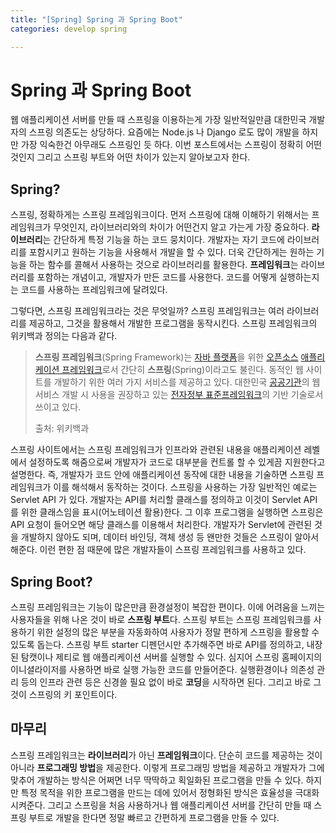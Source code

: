 ```yaml
---
title: "[Spring] Spring 과 Spring Boot"
categories: develop spring

---
```


# Spring 과 Spring Boot

웹 애플리케이션 서버를 만들 때 스프링을 이용하는게 가장 일반적일만큼 대한민국 개발자의 스프링 의존도는 상당하다. 요즘에는 Node.js 나 Django 로도 많이 개발을 하지만 가장 익숙한건 아무래도 스프링인 듯 하다. 이번 포스트에서는 스프링이 정확히 어떤 것인지 그리고 스프링 부트와 어떤 차이가 있는지 알아보고자 한다.

## Spring?

스프링, 정확하게는 스프링 프레임워크이다. 먼저 스프링에 대해 이해하기 위해서는 프레임워크가 무엇인지, 라이브러리와의 차이가 어떤건지 알고 가는게 가장 중요하다. **라이브러리**는 간단하게 특정 기능을 하는 코드 뭉치이다. 개발자는 자기 코드에 라이브러리를 포함시키고 원하는 기능을 사용해서 개발을 할 수 있다. 더욱 간단하게는 원하는 기능을 하는 함수를 콜해서 사용하는 것으로 라이브러리를 활용한다. **프레임워크**는 라이브러리를 포함하는 개념이고, 개발자가 만든 코드를 사용한다. 코드를 어떻게 실행하는지는 코드를 사용하는 프레임워크에 달려있다.

그렇다면, 스프링 프레임워크라는 것은 무엇일까? 스프링 프레임워크는 여러 라이브러리를 제공하고, 그것을 활용해서 개발한 프로그램을 동작시킨다. 스프링 프레임워크의 위키백과 정의는 다음과 같다.

> **스프링 프레임워크**(Spring Framework)는 [자바 플랫폼](https://ko.wikipedia.org/wiki/%EC%9E%90%EB%B0%94_(%EC%86%8C%ED%94%84%ED%8A%B8%EC%9B%A8%EC%96%B4_%ED%94%8C%EB%9E%AB%ED%8F%BC))을 위한 [오픈소스](https://ko.wikipedia.org/wiki/%EC%98%A4%ED%94%88%EC%86%8C%EC%8A%A4) [애플리케이션 프레임워크](https://ko.wikipedia.org/wiki/%EC%95%A0%ED%94%8C%EB%A6%AC%EC%BC%80%EC%9D%B4%EC%85%98_%ED%94%84%EB%A0%88%EC%9E%84%EC%9B%8C%ED%81%AC)로서 간단히 **스프링**(Spring)이라고도 불린다. 동적인 웹 사이트를 개발하기 위한 여러 가지 서비스를 제공하고 있다. 대한민국 [공공기관](https://ko.wikipedia.org/wiki/%EA%B3%B5%EA%B3%B5%EA%B8%B0%EA%B4%80)의 웹 서비스 개발 시 사용을 권장하고 있는 [전자정부 표준프레임워크](https://ko.wikipedia.org/wiki/%EC%A0%84%EC%9E%90%EC%A0%95%EB%B6%80_%ED%91%9C%EC%A4%80%ED%94%84%EB%A0%88%EC%9E%84%EC%9B%8C%ED%81%AC)의 기반 기술로서 쓰이고 있다.
>
> 출처: 위키백과

스프링 사이트에서는 스프링 프레임워크가 인프라와 관련된 내용을 애플리케이션 레벨에서 설정하도록 해줌으로써 개발자가 코드로 대부분을 컨트롤 할 수 있게끔 지원한다고 설명한다. 즉, 개발자가 코드 안에 애플리케이션 동작에 대한 내용을 기술하면 스프링 프레임워크가 이를 해석해서 동작하는 것이다. 스프링을 사용하는 가장 일반적인 예로는 Servlet API 가 있다. 개발자는 API를 처리할 클래스를 정의하고 이것이 Servlet API 를 위한 클래스임을 표시(어노테이션 활용)한다. 그 이후 프로그램을 실행하면 스프링은 API 요청이 들어오면 해당 클래스를 이용해서 처리한다. 개발자가 Servlet에 관련된 것을 개발하지 않아도 되며, 데이터 바인딩, 객체 생성 등 왠만한 것들은 스프링이 알아서 해준다. 이런 편한 점 때문에 많은 개발자들이 스프링 프레임워크를 사용하고 있다.



## Spring Boot?

스프링 프레임워크는 기능이 많은만큼 환경설정이 복잡한 편이다. 이에 어려움을 느끼는 사용자들을 위해 나온 것이 바로 **스프링 부트**다. 스프링 부트는 스프링 프레임워크를 사용하기 위한 설정의 많은 부분을 자동화하여 사용자가 정말 편하게 스프링을 활용할 수 있도록 돕는다. 스프링 부트 starter 디펜던시만 추가해주면 바로 API를 정의하고, 내장된 탐캣이나 제티로 웹 애플리케이션 서버를 실행할 수 있다. 심지어 스프링 홈페이지의 이니셜라이저를 사용하면 바로 실행 가능한 코드를 만들어준다. 실행환경이나 의존성 관리 등의 인프라 관련 등은 신경쓸 필요 없이 바로 **코딩**을 시작하면 된다. 그리고 바로 그것이 스프링의 키 포인트이다.



## 마무리

스프링 프레임워크는 **라이브러리**가 아닌 **프레임워크**이다. 단순히 코드를 제공하는 것이 아니라 **프로그래밍 방법**을 제공한다. 이렇게 프로그래밍 방법을 제공하고 개발자가 그에 맞추어 개발하는 방식은 어쩌면 너무 딱딱하고 획일화된 프로그램을 만들 수 있다. 하지만 특정 목적을 위한 프로그램을 만드는 데에 있어서 정형화된 방식은 효율성을 극대화 시켜준다. 그리고 스프링을 처음 사용하거나 웹 애플리케이션 서버를 간단히 만들 때 스프링 부트로 개발을 한다면 정말 빠르고 간편하게 프로그램을 만들 수 있다. 

